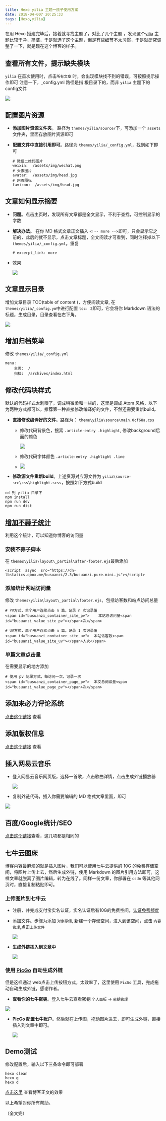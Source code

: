 ```yaml
---
title: Hexo yilia 主题一揽子使用方案
date: 2018-04-007 20:25:33
tags: [Hexo,yilia]
---
```


在用 Hexo 搭建完毕后，接着就寻找主题了，对比了几个主题<!-- more --> ，发现这个[yilia](https://github.com/litten/hexo-theme-yilia)  主题比较干净，简洁，于是就选了这个主题，但是有些细节不太习惯，于是就研究调整了一下，就是现在这个博客的样子。

## 查看所有文件，提示缺失模块 

`yilia` 在首次使用时，点击`所有文章` 时，会出现模块找不到的错误，可按照提示操作即可
注意一下，_config.yml 路径是指 根目录下的，而非 `yilia` 主题下的 config文件

![](http://p5sfmckwy.bkt.clouddn.com/img/3_1_yilia_loss_module.png)

## 配置图片资源
* **添加图片资源文件夹**。 路径为 `themes/yilia/source/`下，可添加一个 `assets` 文件夹，里面存放图片资源即可

- **配置文件中直接引用即可**。路径为 `themes/yilia/_config.yml`，找到如下即可

  ```
  # 微信二维码图片
  weixin:  /assets/img/wechat.png
  # 头像图片
  avatar:  /assets/img/head.jpg
  # 网页图标
  favicon:  /assets/img/head.jpg
  ```

## 文章如何显示摘要

* **问题**。点击主页时，发现所有文章都是全文显示，不利于查找，可控制显示的字数
* **解决办法**。 在你 MD 格式文章正文插入 `<!-- more -->`即可，只会显示它之前的，此后的就不显示，点击文章标题，全文阅读才可看到，同时注释掉以下 ` themes/yilia/_config.yml`，重复

  ```
  # excerpt_link: more
  ```

* 效果

  ![](http://p5sfmckwy.bkt.clouddn.com/img/3_2_yilia_摘要.png)

## 文章显示目录

增加文章目录 TOC(table of content )，方便阅读文章, 在 `themes/yilia/_config.ym`中进行配置 `toc: 2`即可，它会将你 Markdown 语法的标题，生成目录，目录查看在右下角。

![](http://p5sfmckwy.bkt.clouddn.com/img/3_3_yilia_目录.png)

## 增加归档菜单

修改 `themes/yilia/_config.yml` 

```
menu:
    主页:  /
    归档:  /archives/index.html
```

## 修改代码块样式
默认的代码样式太刺眼了，调成稍微柔和一些的，这里是调成 Atom 风格，以下为两种方式都可以，推荐第一种直接修改编译好的文件，不然还需要重新build。
* **直接修改编译好的文件**。路径为： `theme\yilia\source\main.0cf68a.css`
  * 修改代码背景色，搜索 `.article-entry .highlight`, 修改background后面的颜色

    ![](http://p5sfmckwy.bkt.clouddn.com/img/3_4_code_bg_color.png)

  * 修改代码字体颜色 `.article-entry .highlight .line`
  * 
    ![](http://p5sfmckwy.bkt.clouddn.com/img/3_5_code_font_color.png)
* **修改源文件重新build**。上述资源对应源文件为 `yilia\source-src\css\highlight.scss`，按照如下方式build

```
cd 到 yilia 目录下
npm install
npm run dev
npm run dist
```

## [增加不蒜子统计](http://ibruce.info/2015/04/04/busuanzi/)

利用这个统计，可以知道你博客的访问量

### 安装不蒜子脚本

在 `themes\yilia\layout\_partial\after-footer.ejs`最后添加

```
<script  async  src="https://dn-lbstatics.qbox.me/busuanzi/2.3/busuanzi.pure.mini.js"></script>
```

### 添加统计网站访问量

修改 `themes\yilia\layout\_partial\footer.ejs`，包括访客数和站点访问总量

```
# PV方式，单个用户连续点击 n 篇，记录 n 次记录值
<span id="busuanzi_container_site_pv">    本站总访问量<span id="busuanzi_value_site_pv"></span>次</span>

# UV方式，单个用户连续点击 n 篇，记录 1 次记录值
<span id="busuanzi_container_site_uv">  本站访客数<span id="busuanzi_value_site_uv"></span>人次</span>
```

###  单篇文章点击量

在需要显示的地方添加

```
# 使用 pv 记录方式，每访问一次，记录一次
<span id="busuanzi_container_page_pv">  本文总阅读量<span id="busuanzi_value_page_pv"></span>次</span>
```

## 添加来必力评论系统

[点击这个链接]( http://www.zhoujy.me/2017/07/16/livere/) 查看

##  添加版权信息

[点击这个链接](https://blog.zscself.com/2017/01/25/ee4d9ecb/) 查看

##  插入网易云音乐

* 登入网易云音乐网页版，选择一首歌，点击歌曲详情，点击生成外链播放器

  ![](http://p5sfmckwy.bkt.clouddn.com/img/3_5_wangyiyun.png)

* 复制外链代码，插入你需要编辑的 MD 格式文章里面，即可

![](http://p5sfmckwy.bkt.clouddn.com/img/3_5_wangyiyun_2.png)

##  百度/Google统计/SEO

[点击这个链接](http://moxfive.xyz/yelee/5.Vendor/baidu-tongji.html)查看，这几项都是相同的

## 七牛云图床

博客内容最麻烦的就是插入图片，我们可以使用七牛云提供的 10G 的免费存储空间，将图片上传上去，然后生成外链，使用 Markdown 的图片引用方法即可，这样文章就脱离了图片编辑，转为在线了。同样一份文章，你部署在 `csdn` 等其他网页时，直接复制粘贴即可。

### 上传图片到七牛云

* 注册，并完成支付宝实名认证，实名认证后有10G的免费空间，[认证免费额度](https://developer.qiniu.com/af/kb/1574/free-credit-information)

* 添加文件。步骤为添加 `对象存储`, 新建一个存储空间，进入到该空间，点击 `内容管理`,点击`上传文件`

  ![](http://p5sfmckwy.bkt.clouddn.com/img/3_6_qiniu_1.png)

* **生成外链插入到文章中**

  ![](http://p5sfmckwy.bkt.clouddn.com/img/3_6_qiniu_2.png)

### 使用 [PicGo](https://github.com/Molunerfinn/PicGo) 自动生成外链

但是这样通过 web点击上传按钮方式，太效率了，这里使用 `PicGo` 工具，完成拖动自动生成外链，感谢作者。

* **查看你的七牛密钥**。登入七牛云查看密钥 `个人面板` -> `密钥管理`

![](http://p5sfmckwy.bkt.clouddn.com/img/3_6_3_qiniu_key.png)

* **PicGo 配置七牛账户**。然后就在上传图，拖动图片进去，即可生成外链，直接插入到文章中即可。

  ![](http://p5sfmckwy.bkt.clouddn.com/img/3_6_qiniu_config.png)


##  Demo测试

修改配置后，输入以下三条命令即可部署

```
hexo clean
hexo g
hexo d
```

 [点击这里](https://www.liuyun.fun/2018/02/27/test/) 查看博客正文的效果



以上希望对你所有帮助。



（全文完）